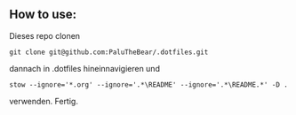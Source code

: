 ## How to use:

Dieses repo clonen

    git clone git@github.com:PaluTheBear/.dotfiles.git

dannach in .dotfiles hineinnavigieren und

    stow --ignore='*.org' --ignore='.*\README' --ignore='.*\README.*' -D .

verwenden. Fertig.
